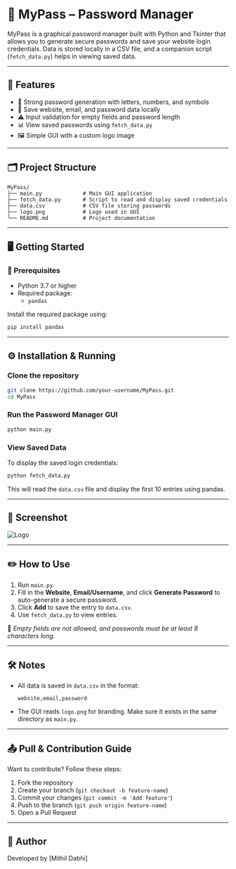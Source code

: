 
# 🔐 MyPass – Password Manager

MyPass is a graphical password manager built with Python and Tkinter that allows you to generate secure passwords and save your website login credentials. Data is stored locally in a CSV file, and a companion script (`fetch_data.py`) helps in viewing saved data.

---

## 📌 Features

- 🔐 Strong password generation with letters, numbers, and symbols
- 💾 Save website, email, and password data locally
- ⚠️ Input validation for empty fields and password length
- 📊 View saved passwords using `fetch_data.py`
- 🖼️ Simple GUI with a custom logo image

---

## 🗂️ Project Structure

```
MyPass/
├── main.py             # Main GUI application
├── fetch_data.py       # Script to read and display saved credentials
├── data.csv            # CSV file storing passwords
├── logo.png            # Logo used in GUI
└── README.md           # Project documentation
```

---

## 🖥️ Getting Started

### 🔧 Prerequisites

- Python 3.7 or higher
- Required package:
  - `pandas`

Install the required package using:

```bash
pip install pandas
```

---

## ⚙️ Installation & Running

### Clone the repository

```bash
git clone https://github.com/your-username/MyPass.git
cd MyPass
```

### Run the Password Manager GUI

```bash
python main.py
```

### View Saved Data

To display the saved login credentials:

```bash
python fetch_data.py
```

This will read the `data.csv` file and display the first 10 entries using pandas.

---

## 📸 Screenshot

![Logo](![image](https://github.com/mithildabhi/Password-Manager/blob/main/Screenshot%202025-05-24%20150211.png)
)

---

## ✏️ How to Use

1. Run `main.py`.
2. Fill in the **Website**, **Email/Username**, and click **Generate Password** to auto-generate a secure password.
3. Click **Add** to save the entry to `data.csv`.
4. Use `fetch_data.py` to view entries.

📝 *Empty fields are not allowed, and passwords must be at least 8 characters long.*

---

## 🛠️ Notes

- All data is saved in `data.csv` in the format:
  ```
  website,email,password
  ```
- The GUI reads `logo.png` for branding. Make sure it exists in the same directory as `main.py`.

---

## 📤 Pull & Contribution Guide

Want to contribute? Follow these steps:

1. Fork the repository
2. Create your branch (`git checkout -b feature-name`)
3. Commit your changes (`git commit -m 'Add feature'`)
4. Push to the branch (`git push origin feature-name`)
5. Open a Pull Request



---

## 👤 Author

Developed by [Mithil Dabhi]
